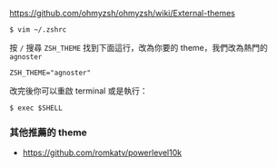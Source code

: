 https://github.com/ohmyzsh/ohmyzsh/wiki/External-themes

```shell
$ vim ~/.zshrc
```

按 `/` 搜尋 `ZSH_THEME` 找到下面這行，改為你要的 theme，我們改為熱門的 `agnoster`

```shell
ZSH_THEME="agnoster"
```

改完後你可以重啟 terminal 或是執行：

```shell
$ exec $SHELL
```

### 其他推薦的 theme
- https://github.com/romkatv/powerlevel10k

